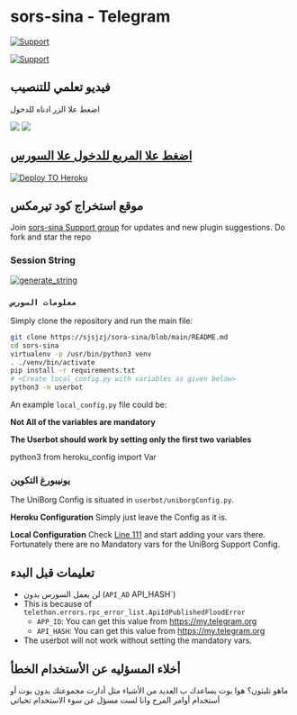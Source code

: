 # sors-sina - Telegram 

<p align="left">
    <a href="https://t.me/telerebo"> <img src="https://img.shields.io/badge/telegram-قناة السورس-blue?style=social&logo=telegram" alt="Support" /></a>
   


<p align="left">
    <a href="https://t.me/telerebox"> <img src="https://img.shields.io/badge/telegram-Support_Group-blue?style=social&logo=telegram" alt="Support" /></a>
   
    
</p>
    
## فيديو تعلمي للتنصيب 

اضغط علا الزر ادناه للدخول

<a href="https://youtu.be/e4vINpXenbQ"><img src="https://img.shields.io/badge/How%20To%20Deploy-LATEST-blue.svg?logo=Youtube"></a>
<a href="https://youtu.be/e4vINpXenbQ"><img src="https://img.shields.io/youtube/views/aPU334icQSM?style=social">
  
## اضغط علا المربع للدخول علا السورس

[![Deploy TO Heroku](https://www.herokucdn.com/deploy/button.svg)](https://heroku.com/deploy?template=https://https://github.com/sjsjzj/sora-sina)

## موقع استخراج كود تيرمكس 
Join [sors-sina Support group](https://t.me/telerebox) for updates and new plugin suggestions.
Do fork and star the repo 

### Session String 
<a href="https://telebot-sessionstring-generator.xditya.repl.run/" target="_blank"><img src="https://img.shields.io/badge/run-string__session.py-red?style=for-the-badge&logo=repl.it" alt="generate_string" /></a>

### `معلومات السورس`
       
Simply clone the repository and run the main file:
```sh
git clone https://sjsjzj/sora-sina/blob/main/README.md
cd sors-sina
virtualenv -p /usr/bin/python3 venv
. ./venv/bin/activate
pip install -r requirements.txt
# <Create local_config.py with variables as given below>
python3 -m userbot
```

An example `local_config.py` file could be:

**Not All of the variables are mandatory**

__The Userbot should work by setting only the first two variables__

python3
from heroku_config import Var



### يونيبورغ التكوين

The UniBorg Config is situated in `userbot/uniborgConfig.py`.

**Heroku Configuration**
Simply just leave the Config as it is.

**Local Configuration**
Check [Line 111](https://github.com/Total-Noob-69/X-tra-Telegram/blob/master/userbot/uniborgConfig.py#L111) and start adding your vars there.
Fortunately there are no Mandatory vars for the UniBorg Support Config.

## تعليمات قبل البدء

- لن يعمل السورس بدون (`API_AD` API_HASH`) 
- This is because of `telethon.errors.rpc_error_list.ApiIdPublishedFloodError`
    - `APP_ID`:   You can get this value from https://my.telegram.org
    - `API_HASH`:   You can get this value from https://my.telegram.org
- The userbot will not work without setting the mandatory vars.



## أخلاء المسؤليه عن الأستخدام الخطأ

ماهو تليثون؟  هوا بوت يساعدك ب العديد من الأشياء مثل أدارت مجموعتك بدون بوت أو أستخدام أوامر المرح وانا لست مسؤل عن سوء الاستخدام تحياتي 





